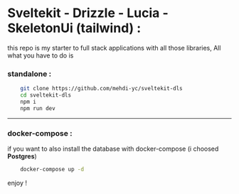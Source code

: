 # Sveltekit - Drizzle - Lucia - SkeletonUi (tailwind) : 

this repo is my starter to full stack applications with all those libraries,
All what you have to do is 

### standalone : 
```sh
    git clone https://github.com/mehdi-yc/sveltekit-dls
    cd sveltekit-dls
    npm i
    npm run dev
```
---

### docker-compose : 
if you want to also install the database with docker-compose (i choosed <b> Postgres</b>)

```sh
    docker-compose up -d
```


enjoy ! 


